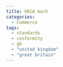 ```yaml
---
title: UKCA mark
categories:
  - Commerce
tags:
  - standards
  - conformity
  - gb
  - "united kingdom"
  - "great britain"
---
```

